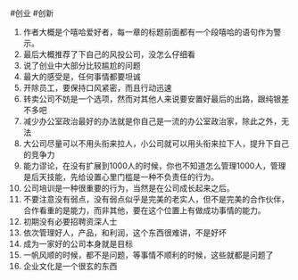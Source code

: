 #创业 #创新

1. 作者大概是个嘻哈爱好者，每一章的标题前面都有一个段嘻哈的语句作为警示。
2. 最后大概推荐了下自己的风投公司，没怎么仔细看
3. 说了创业中大部分比较尴尬的问题
4. 最大的感受是，任何事情都要坦诚
5. 开除员工，要保持口风紧密，而且行动迅速
6. 转卖公司不妨是一个选项，然而对其他人来说要安置好最后的出路，跟纯银差不多吧
7. 减少办公室政治最好的办法就是你自己是一流的办公室政治家，除此之外，无法
8. 大公司尽量可以不用头衔来拉人，小公司就可以用头衔来拉下人，提升下自己的竞争力
9. 能力谬论，在没有扩展到1000人的时候，你也不知道怎么管理1000人，管理是后天技能，先给设置心里门槛是一种不负责任的行为。
10. 公司培训是一种很重要的行为，当然是在公司成长起来之后。
11. 不要注意没有弱点，没有弱点似乎是完美的老实人，但不是完美的合作伙伴，合作看重的是能力，而非其他，要在这个位置上有做成功事情的能力。
12. 初期没有必要招聘资深人士
13. 依次管理好人，产品，和利润，这个东西很难讲，不是好坏
14. 成为一家好的公司本身就是目标
15. 一帆风顺的时候，都不是问题，等事情不顺利的时候，这些就都是问题了
16. 企业文化是一个很玄的东西
